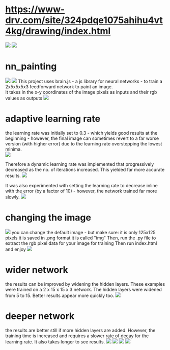# https://www-drv.com/site/324pdqe1075ahihu4vt4kg/drawing/index.html

![](https://raw.githubusercontent.com/mohammedterry/nn_painting/master/screenshots/cat_example.jpg)
![](https://raw.githubusercontent.com/mohammedterry/nn_painting/master/screenshots/cat_example_good.jpg)

# nn_painting
![](https://raw.githubusercontent.com/mohammedterry/nn_painting/master/screenshots/twitter_example.jpg)
![](https://raw.githubusercontent.com/mohammedterry/nn_painting/master/screenshots/twitter_example2.jpg)
This project uses brain.js - a js library for neural networks - to train a 2x5x5x5x3 feedforward network to paint an image.  
It takes in the x-y coordinates of the image pixels as inputs
and their rgb values as outputs
![](https://raw.githubusercontent.com/mohammedterry/nn_painting/master/screenshots/learning.jpg)

# adaptive learning rate
the learning rate was initially set to 0.3 - which yields good results at the beginning - however, the final image can sometimes revert to a far worse version (with higher error) due to the learning rate overstepping the lowest minima.  
![](https://raw.githubusercontent.com/mohammedterry/nn_painting/master/screenshots/non-adaptive%20learning%20rate.jpg)

Therefore a dynamic learning rate was implemented that progressively decreased as the no. of iterations increased.  This yielded far more accurate results.
![](https://raw.githubusercontent.com/mohammedterry/nn_painting/master/screenshots/adaptive%20learning.jpg)

It was also experimented with setting the learning rate to decrease inline with the error (by a factor of 10) - however, the network trained far more slowly.
![](https://raw.githubusercontent.com/mohammedterry/nn_painting/master/screenshots/learning%20rate%20set%20to%20error.jpg)

# changing the image
![](https://raw.githubusercontent.com/mohammedterry/nn_painting/master/screenshots/ironman_example.jpg)
you can change the default image - but make sure:
it is only 125x125 pixels
it is saved in .png format
it is called "img" 
Then, run the .py file to extract the rgb pixel data for your image for training
Then run index.html and enjoy
![](https://raw.githubusercontent.com/mohammedterry/nn_painting/master/screenshots/cat_learning.jpg)

# wider network
the results can be improved by widening the hidden layers.  These examples were trained on a 2 x 15 x 15 x 3 network.  The hidden layers were widened from 5 to 15.  Better results appear more quickly too.
![](https://raw.githubusercontent.com/mohammedterry/nn_painting/master/screenshots/wider_network.jpg)

# deeper network
the results are better still if more hidden layers are added.  However, the training time is increased and requires a slower rate of decay for the learning rate.  It also takes longer to see results.
![](https://raw.githubusercontent.com/mohammedterry/nn_painting/master/screenshots/wider_deeper_network.jpg)
![](https://raw.githubusercontent.com/mohammedterry/nn_painting/master/screenshots/wider_deeper_cat.jpg)
![](https://raw.githubusercontent.com/mohammedterry/nn_painting/master/alternative_imgs/ironman.png)
![](https://raw.githubusercontent.com/mohammedterry/nn_painting/master/screenshots/ironman_example2.jpg)

